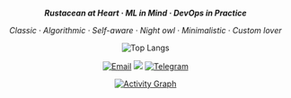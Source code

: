 <p align="center"><strong><em>Rustacean at Heart · ML in Mind · DevOps in Practice</em></strong></p>

<p align="center"><em>Classic · Algorithmic · Self-aware · Night owl · Minimalistic · Custom lover</em></p>

<p align="center">
    <img src="https://github-readme-stats.vercel.app/api/top-langs/?username=lyteabovenyte&layout=compact&hide=jupyter%20notebook,html,java&cache_bust=0" alt="Top Langs">
</p>

<p align="center">
  <a href="mailto:lyteabovenyte@gmail.com"><img src="https://img.shields.io/badge/Email-D14836?style=for-the-badge&logo=gmail&logoColor=white" alt="Email"></a>
  <a href="https://codeforces.com/profile/lyteabovenyte"><img src="https://img.shields.io/badge/Codeforces-yellow?style=for-the-badge&logo=Codeforces&logoColor=black"></a>
  <a href="https://t.me/amiralaeifar"><img src="https://img.shields.io/badge/Telegram-2CA5E0?style=for-the-badge&logo=telegram&logoColor=white" alt="Telegram"></a>
</p>


<p align="center">
  <a href="https://github.com/lyteabovenyte/lyteabovenyte"><img alt="Activity Graph" src="https://github-readme-activity-graph.vercel.app/graph/?username=lyteabovenyte&bg_color=RRGGBBAA&title_color=84C2C0&color=84C2C0&line=84C2C0&point=DEDEDE&hide_border=true&custom_title=Contribution-Graph" /></a>
</p>

